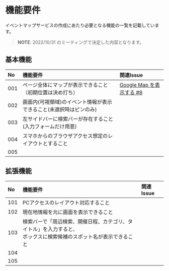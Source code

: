 # 機能要件 #
イベントマップサービスの作成にあたり必要となる機能の一覧を記載しています。

> **NOTE**: 2022/10/31 のミーティングで決定した内容となります。

## 基本機能 ##
|No|機能要件|関連Issue|
|:---|:---|:---|
|001|ページ全体にマップが表示できること（初期位置は決め打ち）|[Google Map を表示する #8]|
|002|画面内(可視領域)のイベント情報が表示できること(未選択時はピンのみ)||
|003|左サイドバーに検索バーが存在すること(入力フォームだけ用意)||
|004|スマホからのブラウザアクセス想定のレイアウトとすること||
|005|||

## 拡張機能 ##
|No|機能要件|関連Issue|
|:---|:---|:---|
|101|PCアクセスのレイアウト対応すること||
|102|現在地情報を元に画面を表示できること||
|103|検索バーで「周辺検索、開催日程、カテゴリ、タイトル」を入力すると、<br>ボックスに検索候補のスポット名が表示できること||
|104|||
|105|||

[Google Map を表示する #8]: https://github.com/hikaruchie/map/issues/8